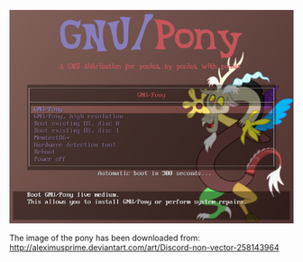 ![Preview](https://github.com/GNU-Pony/artwork/blob/master/SYSLINUX/vesamenu/4:3/discord+amused/preview.png)

The image of the pony has been downloaded from:
    http://aleximusprime.deviantart.com/art/Discord-non-vector-258143964
